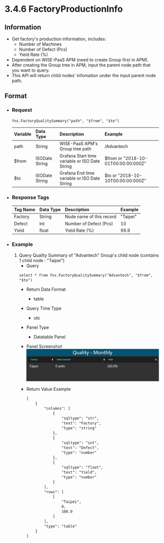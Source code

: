 # 3.4.6 FactoryProductionInfo

## Information
* Get factory's production information, includes:
    * Number of Machines
    * Number of Defect (Pcs)
    * Yield Rate (%)
* Dependent on WISE-PaaS APM (need to create Group first in APM).
* After creating the Group tree in APM, input the parent node path that you want to query.
* This API will return child nodes' infomation under the input parent node path.

## Format

* ### Request

  ```
  fns.FactoryQualitySummary("path", "$from", "$to")
  ```

  | Variable | Data Type | Description | Example |
  | :--- | :--- | :--- | :---|
  | path | String | WISE-PaaS APM's Group tree path | /Advantech |
  | $from | ISODate String | Grafana Start time variable or ISO Date String | $from or "2018-10-01T00:00:00:000Z" |
  | $to | ISODate String | Grafana End time variable or ISO Date String | $to or "2018-10-10T00:00:00:000Z" |

* ### Response Tags

  | Tag Name | Data Type | Description | Example |
  | :--- | :--- | :--- | :--- |
  | Factory | String | Node name of this record | "Taipei" |
  | Defect | Int | Number of Defect (Pcs) | 10 |
  | Yield | float | Yield Rate (%) | 99.9 |

  
* ### Example
    1. Query Quality Summary of "Advantech" Group's child node (contains 1 child node : "Taipei")
        - Query   
        ``` 
        select * from fns.FactoryQualitySummary("Advantech", "$from", "$to")
        ```
        - Return Data Format   
            * table
        - Query Time Type   
            * utc
        - Panel Type   
            * Datatable Panel
        - Panel Screenshot      
            ![](/images/3.4.5-FactoryQualitySummary.jpg)

        - Return Value Example    
            ```
            [
                {
                    "columns": [
                        {
                            "sqltype": "str", 
                            "text": "Factory", 
                            "type": "string"
                        }, 
                        {
                            "sqltype": "int", 
                            "text": "Defect", 
                            "type": "number"
                        }, 
                        {
                            "sqltype": "float", 
                            "text": "Yield", 
                            "type": "number"
                        }
                    ], 
                    "rows": [
                        [
                            "Taipei", 
                            0, 
                            100.0
                        ]
                    ], 
                    "type": "table"
                }
            ]

            ```
